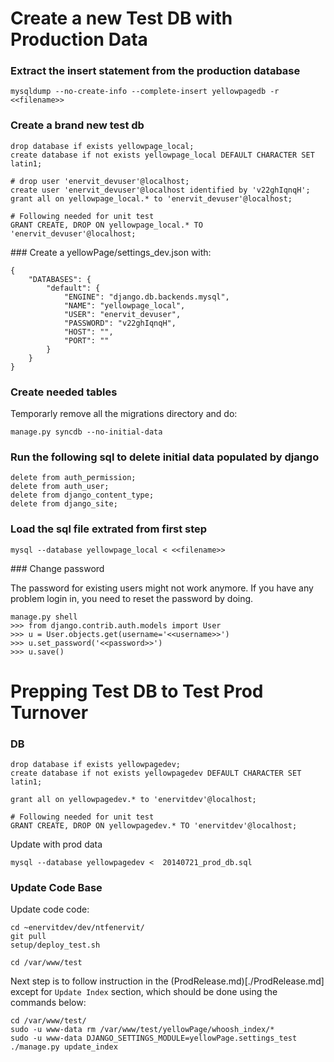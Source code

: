 Create a new Test DB with Production Data
=========================================

### Extract the insert statement from the production database

```
mysqldump --no-create-info --complete-insert yellowpagedb -r <<filename>>
```

### Create a brand new test db

```
drop database if exists yellowpage_local;
create database if not exists yellowpage_local DEFAULT CHARACTER SET latin1;

# drop user 'enervit_devuser'@localhost;
create user 'enervit_devuser'@localhost identified by 'v22ghIqnqH';
grant all on yellowpage_local.* to 'enervit_devuser'@localhost;

# Following needed for unit test
GRANT CREATE, DROP ON yellowpage_local.* TO 'enervit_devuser'@localhost;
```

### Create a yellowPage/settings_dev.json with:

```
{
    "DATABASES": {
        "default": {
            "ENGINE": "django.db.backends.mysql",
            "NAME": "yellowpage_local",
            "USER": "enervit_devuser",
            "PASSWORD": "v22ghIqnqH",
            "HOST": "",
            "PORT": ""
        }
    }
}
```

### Create needed tables
Temporarly remove all the migrations directory and do:


```
manage.py syncdb --no-initial-data
```


### Run the following sql to delete initial data populated by django

```
delete from auth_permission;
delete from auth_user;
delete from django_content_type;
delete from django_site;
```

### Load the sql file extrated from first step

```
mysql --database yellowpage_local < <<filename>>
```

### Change password

The password for existing users might not work anymore.  If you have any problem login in, you need to reset the
password by doing.

```
manage.py shell
>>> from django.contrib.auth.models import User
>>> u = User.objects.get(username='<<username>>')
>>> u.set_password('<<password>>')
>>> u.save()
```


Prepping Test DB to Test Prod Turnover
======================================

### DB

```
drop database if exists yellowpagedev;
create database if not exists yellowpagedev DEFAULT CHARACTER SET latin1;

grant all on yellowpagedev.* to 'enervitdev'@localhost;

# Following needed for unit test
GRANT CREATE, DROP ON yellowpagedev.* TO 'enervitdev'@localhost;
```

Update with prod data
```
mysql --database yellowpagedev <  20140721_prod_db.sql
```


### Update Code Base

Update code code:

```
cd ~enervitdev/dev/ntfenervit/
git pull
setup/deploy_test.sh

cd /var/www/test
```

Next step is to follow instruction in the (ProdRelease.md)[./ProdRelease.md] except for `Update Index` section,
which should be done using the commands below:

```
cd /var/www/test/
sudo -u www-data rm /var/www/test/yellowPage/whoosh_index/*
sudo -u www-data DJANGO_SETTINGS_MODULE=yellowPage.settings_test ./manage.py update_index

```